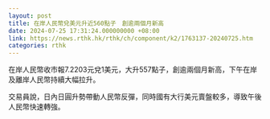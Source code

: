 ```yaml
---
layout: post
title: 在岸人民幣兌美元升近560點子　創逾兩個月新高
date: 2024-07-25 17:31:24.000000000 +08:00
link: https://news.rthk.hk/rthk/ch/component/k2/1763137-20240725.htm
categories: rthk
---
```


在岸人民幣收市報7.2203元兌1美元，大升557點子，創逾兩個月新高，下午在岸及離岸人民幣持續大幅拉升。

交易員說，日內日圓升勢帶動人民幣反彈，同時國有大行美元賣盤較多，導致午後人民幣快速轉強。
